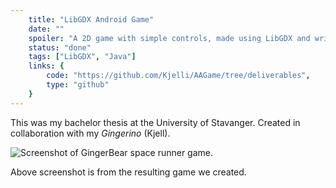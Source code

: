 ```yaml
---
    title: "LibGDX Android Game"
    date: ""
    spoiler: "A 2D game with simple controls, made using LibGDX and written in Java."
    status: "done"
    tags: ["LibGDX", "Java"]
    links: {
        code: "https://github.com/Kjelli/AAGame/tree/deliverables",
        type: "github"
    }
---
```


This was my bachelor thesis at the University of Stavanger. Created in collaboration with my _Gingerino_ (Kjell).

![Screenshot of GingerBear space runner game.](./img/libgdxgame.png "GingerBear space runner")

Above screenshot is from the resulting game we created.
